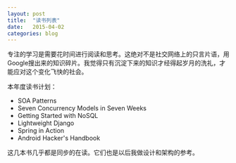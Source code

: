 ```yaml
---
layout: post
title:  "读书列表"
date:   2015-04-02
categories: blog
---
```


专注的学习是需要花时间进行阅读和思考。这绝对不是社交网络上的只言片语，用Google搜出来的知识碎片。我觉得只有沉淀下来的知识才经得起岁月的洗礼，才能应对这个变化飞快的社会。

本年度读书计划：

* SOA Patterns
* Seven Concurrency Models in Seven Weeks
* Getting Started with NoSQL
* Lightweight Django
* Spring in Action
* Android Hacker's Handbook

这几本书几乎都是同步的在读。它们也是以后我做设计和架构的参考。
